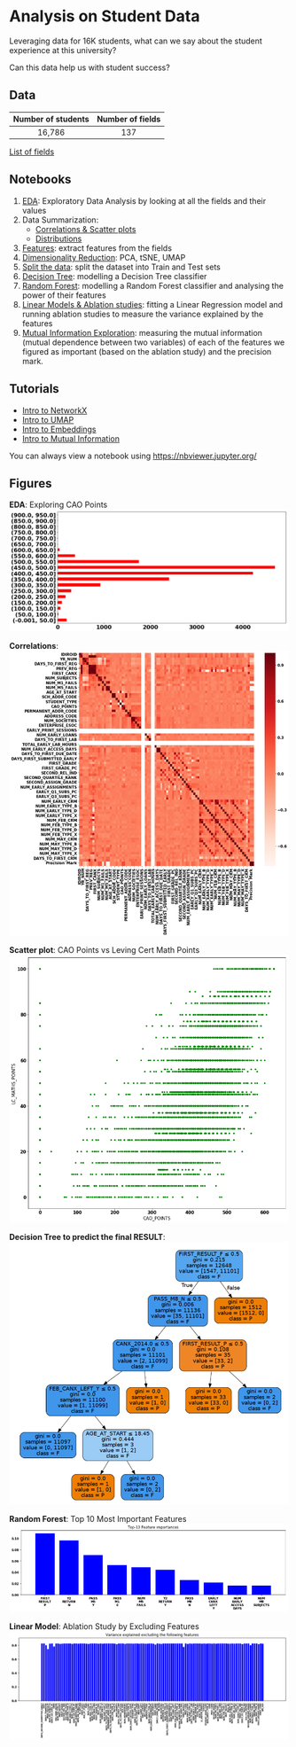 # Analysis on Student Data

Leveraging data for 16K students, what can we say about the student experience at this university?

Can this data help us with student success?

## Data

| Number of students | Number of fields |
| :-------------: | :-------------:|
| 16,786 | 137 |

[List of fields](docs/fields.md)

## Notebooks

1. [EDA](notebooks/EDA.ipynb): Exploratory Data Analysis by looking at all the fields and their values
2. Data Summarization:
   * [Correlations & Scatter plots](notebooks/2.1.%20Data%20summarization.%20Correlations%20and%20scatter%20plots.ipynb)
   * [Distributions](notebooks/2.1.%20Data%20summarization.%20Distributions.ipynb)
3. [Features](notebooks/Features.ipynb): extract features from the fields
4. [Dimensionality Reduction]((notebooks/Dimensionality%20Reduction.ipynb)): PCA, tSNE, UMAP
5. [Split the data](notebooks/Split%20train%20%26%20test%20sets.ipynb): split the dataset into Train and Test sets
6. [Decision Tree](notebooks/Modelling%20a%20Decision%20Tree.ipynb): modelling a Decision Tree classifier
7. [Random Forest](notebooks/Modelling%20a%20Random%20Forest.ipynb): modelling a Random Forest classifier and analysing the power of their features
8. [Linear Models & Ablation studies](notebooks/Ablation%20Study.ipynb): fitting a Linear Regression model and running ablation studies to measure the variance explained by the features
9. [Mutual Information Exploration](notebooks/9.%20Mutual%20Information%20Exploration.ipynb): measuring the mutual information (mutual dependence between two variables) of each of the features we figured as important (based on the ablation study) and the precision mark.

## Tutorials

* [Intro to NetworkX](notebooks/Intro%20to%20Networkx.ipynb)
* [Intro to UMAP](notebooks/Intro%20to%UMAP.ipynb)
* [Intro to Embeddings](notebooks/Intro%20to%Embeddings.ipynb)
* [Intro to Mutual Information](notebooks/Intro%20to%20Mutual%20Information.ipynb)

You can always view a notebook using https://nbviewer.jupyter.org/

## Figures

**EDA**: Exploring CAO Points
![](figures/exploring_CAO_POINTS.png)

**Correlations**:
![](figures/correlations.png)

**Scatter plot**: CAO Points vs Leving Cert Math Points
![](figures/scatter_CAO_POINTS_LC_MATHS_POINTS.png)

**Decision Tree to predict the final RESULT**:
![](figures/tree_RESULT.png)

**Random Forest**: Top 10 Most Important Features
![](figures/modelling_Random_Forest_Top_10_Feature_Importances.png)

**Linear Model**: Ablation Study by Excluding Features
![](figures/linear_model_variance_explained_by_excluding_features.png)
